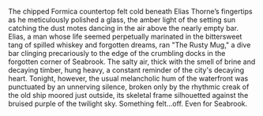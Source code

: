 The chipped Formica countertop felt cold beneath Elias Thorne’s fingertips as he meticulously polished a glass, the amber light of the setting sun catching the dust motes dancing in the air above the nearly empty bar.  Elias, a man whose life seemed perpetually marinated in the bittersweet tang of spilled whiskey and forgotten dreams, ran "The Rusty Mug," a dive bar clinging precariously to the edge of the crumbling docks in the forgotten corner of Seabrook.  The salty air, thick with the smell of brine and decaying timber, hung heavy, a constant reminder of the city's decaying heart. Tonight, however, the usual melancholic hum of the waterfront was punctuated by an unnerving silence, broken only by the rhythmic creak of the old ship moored just outside, its skeletal frame silhouetted against the bruised purple of the twilight sky.  Something felt…off. Even for Seabrook.
